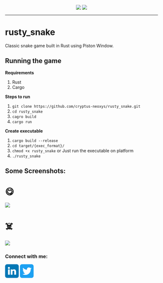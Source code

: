 <p align="center">
  <img height="200px" src="https://www.rust-lang.org/static/images/rust-logo-blk.svg" >
  <img height="160px" src="https://user-images.githubusercontent.com/50591491/138451870-c945a3cb-409a-419b-ad2b-70b820e1866c.png">
  <hr>
</p>
  
# rusty_snake

Classic snake game built in Rust using Piston Window.

## Running the game

**Requirements**
1. Rust
2. Cargo

**Steps to run**
1. ```git clone https://github.com/cryptus-neoxys/rusty_snake.git```
2. ```cd rusty_snake```
3. ```cagro build```
4. ```cargo run```

**Create executable**
1. ```cargo build --release```
2. ```cd target/{exec_format}/```
3. ```chmod +x rusty_snake``` or Just run the executable on platform
4. ```./rusty_snake```

## Some Screenshots:

# 😋

<img height="420px" src ="https://user-images.githubusercontent.com/50591491/137816871-b4c5ab1e-e419-42b7-88c3-e6232665ddeb.png"><br>

# ☠️

<img height="420px" src ="https://user-images.githubusercontent.com/50591491/137816881-866d9397-55a9-44a2-aea5-8176d355f820.png"><br>

### Connect with me:
<a href = https://linkedin.com/in/cryptus_neoxys target='blank'> <img src=https://github.com/edent/SuperTinyIcons/blob/master/images/svg/linkedin.svg height='45' weight='45'/></a>
<a href = https://twitter.com/cryptus_neoxys target='blank'> <img src=https://github.com/edent/SuperTinyIcons/blob/master/images/svg/twitter.svg height='45' weight='45'/></a>
